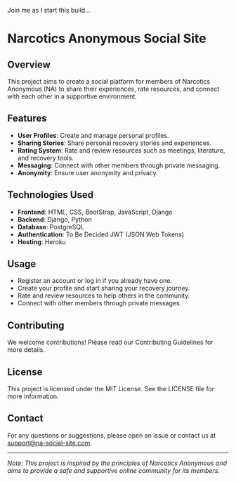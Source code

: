 Join me as I start this build...

# Narcotics Anonymous Social Site

## Overview
This project aims to create a social platform for members of Narcotics Anonymous (NA) to share their experiences, rate resources, and connect with each other in a supportive environment.

## Features
- **User Profiles**: Create and manage personal profiles.
- **Sharing Stories**: Share personal recovery stories and experiences.
- **Rating System**: Rate and review resources such as meetings, literature, and recovery tools.
- **Messaging**: Connect with other members through private messaging.
- **Anonymity**: Ensure user anonymity and privacy.

## Technologies Used
- **Frontend**: HTML, CSS, BootStrap, JavaScript, Django
- **Backend**: Django, Python
- **Database**: PostgreSQL
- **Authentication**: To Be Decided JWT (JSON Web Tokens)
- **Hosting**: Heroku

## Usage
- Register an account or log in if you already have one.
- Create your profile and start sharing your recovery journey.
- Rate and review resources to help others in the community.
- Connect with other members through private messages.

## Contributing
We welcome contributions! Please read our Contributing Guidelines for more details.

## License
This project is licensed under the MIT License. See the LICENSE file for more information.

## Contact
For any questions or suggestions, please open an issue or contact us at support@na-social-site.com.

---

*Note: This project is inspired by the principles of Narcotics Anonymous and aims to provide a safe and supportive online community for its members.*
